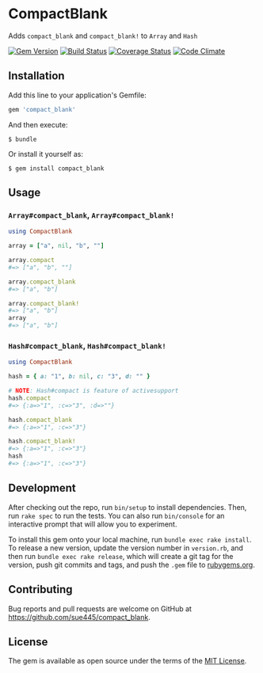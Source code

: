 # CompactBlank

Adds `compact_blank` and `compact_blank!` to `Array` and `Hash`

[![Gem Version](https://badge.fury.io/rb/compact_blank.svg)](https://badge.fury.io/rb/compact_blank)
[![Build Status](https://travis-ci.org/sue445/compact_blank.svg?branch=master)](https://travis-ci.org/sue445/compact_blank)
[![Coverage Status](https://coveralls.io/repos/github/sue445/compact_blank/badge.svg)](https://coveralls.io/github/sue445/compact_blank)
[![Code Climate](https://codeclimate.com/github/sue445/compact_blank.png)](https://codeclimate.com/github/sue445/compact_blank)

## Installation

Add this line to your application's Gemfile:

```ruby
gem 'compact_blank'
```

And then execute:

    $ bundle

Or install it yourself as:

    $ gem install compact_blank

## Usage

### `Array#compact_blank`, `Array#compact_blank!`
```ruby
using CompactBlank

array = ["a", nil, "b", ""]

array.compact
#=> ["a", "b", ""]

array.compact_blank
#=> ["a", "b"]

array.compact_blank!
#=> ["a", "b"]
array
#=> ["a", "b"]
```

### `Hash#compact_blank`, `Hash#compact_blank!`
```ruby
using CompactBlank

hash = { a: "1", b: nil, c: "3", d: "" }

# NOTE: Hash#compact is feature of activesupport
hash.compact
#=> {:a=>"1", :c=>"3", :d=>""}

hash.compact_blank
#=> {:a=>"1", :c=>"3"}

hash.compact_blank!
#=> {:a=>"1", :c=>"3"}
hash
#=> {:a=>"1", :c=>"3"}
```

## Development

After checking out the repo, run `bin/setup` to install dependencies. Then, run `rake spec` to run the tests. You can also run `bin/console` for an interactive prompt that will allow you to experiment.

To install this gem onto your local machine, run `bundle exec rake install`. To release a new version, update the version number in `version.rb`, and then run `bundle exec rake release`, which will create a git tag for the version, push git commits and tags, and push the `.gem` file to [rubygems.org](https://rubygems.org).

## Contributing

Bug reports and pull requests are welcome on GitHub at https://github.com/sue445/compact_blank.


## License

The gem is available as open source under the terms of the [MIT License](http://opensource.org/licenses/MIT).

